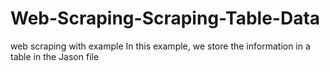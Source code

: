 # Web-Scraping-Scraping-Table-Data
web scraping with example
In this example, we store the information in a table in the Jason file
